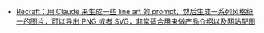 - [Recraft：用 Claude 来生成一些 line art 的 prompt，然后生成一系列风格统一的图片，可以导出 PNG 或者 SVG，非常适合用来做产品介绍以及网站配图](https://x.com/leeoxiang/status/1860237919090536642)
